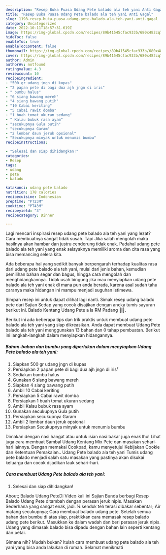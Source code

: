 ```yaml
---
description: "Resep Buka Puasa Udang Pete balado ala teh yani Anti Gagal"
title: "Resep Buka Puasa Udang Pete balado ala teh yani Anti Gagal"
slug: 1198-resep-buka-puasa-udang-pete-balado-ala-teh-yani-anti-gagal
category: Uncategorized
date: 2022-10-11T18:57:31.619Z
image: https://img-global.cpcdn.com/recipes/89b41545cfac933b/680x482cq70/udang-pete-balado-ala-teh-yani-foto-resep-utama.jpg
hideToc: false
enableToc: true
enableTocContent: false
thumbnail: https://img-global.cpcdn.com/recipes/89b41545cfac933b/680x482cq70/udang-pete-balado-ala-teh-yani-foto-resep-utama.jpg
cover: https://img-global.cpcdn.com/recipes/89b41545cfac933b/680x482cq70/udang-pete-balado-ala-teh-yani-foto-resep-utama.jpg
author: Admin
authorAv: notfound
ratingvalue: 4.3
reviewcount: 10
recipeingredient:
- "500 gr udang jngn di kupas"
- "2 papan pete di bagi dua ajh jngn di iris"
- " bumbu halus"
- "6 siang bawang mereh"
- "4 siang bawang putih"
- "10 Cabai keriting"
- "5 Cabai rawit domba"
- "1 buah tomat ukuran sedang"
- " Kalau bubuk rasa ayam"
- "secukupnya Gula putih"
- "secukupnya Garam"
- "2 lembar daun jeruk opsional"
- "Secukupnya minyak untuk menumis bumbu"
recipeinstructions:

- "Selesai dan siap dihidangkan!"
categories:
- Resep
tags:
- udang
- pete
- balado

katakunci: udang pete balado 
nutrition: 178 calories
recipecuisine: Indonesian
preptime: "PT23M"
cooktime: "PT43M"
recipeyield: "3"
recipecategory: Dinner

---
```



Lagi mencari inspirasi resep udang pete balado ala teh yani yang lezat? Cara membuatnya sangat tidak susah. Tapi Jika salah mengolah maka hasilnya akan hambar dan justru cenderung tidak enak. Padahal udang pete balado ala teh yani yang enak selayaknya memiliki aroma dan cita rasa yang bisa memancing selera kita.


Ada beberapa hal yang sedikit banyak berpengaruh terhadap kualitas rasa dari udang pete balado ala teh yani, mulai dari jenis bahan, kemudian pemilihan bahan segar dan bagus, hingga cara mengolah dan menghidangkannya. Tidak usah bingung jika mau menyiapkan udang pete balado ala teh yani enak di mana pun anda berada, karena asal sudah tahu caranya maka hidangan ini mampu menjadi suguhan istimewa.

Simpan resep ini untuk dapat dilihat lagi nanti. Simak resep udang balado pete dari Sajian Sedap yang cocok disajikan dengan aneka tumis sayuran berikut ini. Balado Kentang Udang Pete a la RM Padang 👍🏼.


Berikut ini ada beberapa tips dan trik praktis untuk membuat udang pete balado ala teh yani yang siap dikreasikan. Anda dapat membuat Udang Pete balado ala teh yani menggunakan 13 bahan dan 0 tahap pembuatan. Berikut ini langkah-langkah dalam menyiapkan hidangannya.

<!--inarticleads1-->

##### Bahan-bahan dan bumbu yang diperlukan dalam menyiapkan Udang Pete balado ala teh yani:

1. Siapkan 500 gr udang jngn di kupas
1. Persiapkan 2 papan pete di bagi dua ajh jngn di iris²
1. Sediakan  bumbu halus
1. Gunakan 6 siang bawang mereh
1. Siapkan 4 siang bawang putih
1. Ambil 10 Cabai keriting
1. Persiapkan 5 Cabai rawit domba
1. Persiapkan 1 buah tomat ukuran sedang
1. Ambil  Kalau bubuk rasa ayam
1. Gunakan secukupnya Gula putih
1. Persiapkan secukupnya Garam
1. Ambil 2 lembar daun jeruk opsional
1. Persiapkan Secukupnya minyak untuk menumis bumbu


Dimakan dengan nasi hangat atau untuk isian nasi bakar juga enak lho! Lihat juga cara membuat Sambal Udang Kentang Mix Pete dan masakan sehari-hari lainnya. Dengan memakai Cookpad, kamu menyetujui Kebijakan Cookie dan Ketentuan Pemakaian.. Udang Pete balado ala teh yani Tumis udang pete balado menjadi salah satu masakan yang pastinya akan disukai keluarga dan cocok dijadikan lauk sehari-hari. 

<!--inarticleads2-->

##### Cara membuat Udang Pete balado ala teh yani:


1. Selesai dan siap dihidangkan!

About; Balado Udang PeteDi Video kali ini Sajian Bunda berbagi Resep Balado Udang Pete ditambah dengan perasan jeruk nipis. Masakan Sederhana yang sangat enak, jadi. ¼ sendok teh terasi dibakar sebentar; Air matang secukupnya; Cara membuat balado udang pete. Setelah semua bahan dan bumbu di atas siap, praktikkan cara memasak resep balado udang pete berikut. Masukkan ke dalam wadah dan beri perasan jeruk nipis. Udang yang dimasak balado bisa dipadu dengan bahan lain seperti kentang dan petai. 

Gimana nih? Mudah bukan? Itulah cara membuat udang pete balado ala teh yani yang bisa anda lakukan di rumah. Selamat menikmati
